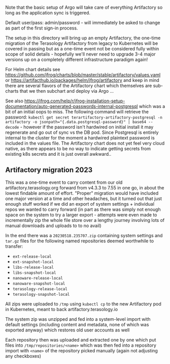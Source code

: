 Note that the basic setup of Argo will take care of everything Artifactory so long as the application sync is triggered.

Default user/pass: admin/password - will immediately be asked to change as part of the first sign-in process.

The setup in this directory will bring up an empty Artifactory, the one-time migration of the Terasology Artifactory from legacy to Kubernetes will be covered in passing but as a one-time event not be considered fully within scope of solid details - hopefully we'll never need to upgrade 3-4 major versions up on a completely different infrastructure paradigm again!

For Helm chart details see https://github.com/jfrog/charts/blob/master/stable/artifactory/values.yaml or https://artifacthub.io/packages/helm/jfrog/artifactory and keep in mind there are several flavors of the Artifactory chart which themselves are sub-charts that we then subchart and deploy via Argo ...

See also https://jfrog.com/help/r/jfrog-installation-setup-documentation/auto-generated-passwords-internal-postgresql which was a bit of an initial oops to miss. The following command will retrieve the password: `kubectl get secret terartifactory-artifactory-postgresql -n artifactory -o jsonpath="{.data.postgresql-password}" | base64 --decode` - however if the password isn't hardwired on initial install it may regenerate and go out of sync vs the DB pod. Since Postgresql is entirely internal to the cluster for the moment a hardwired plaintext password is included in the values file. The Artifactory chart does not yet feel very cloud native, as there appears to be no way to indicate getting secrets from existing k8s secrets and it is just overall awkward..

## Artifactory migration 2023

This was a one-time event to carry content from our old artifactory.terasology.org forward from v4.3.3 to 7.55 in one go, in about the lowest findable amount of effort. "Proper" migration would have included one major version at a time and other headaches, but it turned out that just enough stuff worked if we did an export of system settings + individual repos we wanted to carry forward (in part as there was simply not enough space on the system to try a larger export - attempts were even made to incrementally zip the whole file store over a lengthy journey involving lots of manual downloads and uploads to to no avail)

In the end there was a `20230518.235707.zip` containing system settings and `tar.gz` files for the following named repositories deemed worthwhile to transfer:

* `ext-release-local`
* `ext-snapshot-local`
* `libs-release-local`
* `libs-snapshot-local`
* `nanoware-release-local`
* `nanoware-snapshot-local`
* `terasology-release-local`
* `terasology-snapshot-local`

All zips were uploaded to `/tmp` using `kubectl cp` to the new Artifactory pod in Kubernetes, meant to back artifactory.terasology.io

The system zip was unzipped and fed into a system-level import with default settings (including content and metadata, none of which was exported anyway) which restores old user accounts as well

Each repository then was uploaded and extracted one by one which put files into `/tmp/repositories/<name>` which was then fed into a repository import with `<name>` of the repository picked manually (again not adjusting any checkboxes)
